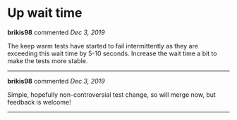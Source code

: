 # Up wait time

**brikis98** commented *Dec 3, 2019*

The keep warm tests have started to fail intermittently as they are exceeding this wait time by 5-10 seconds. Increase the wait time a bit to make the tests more stable.
<br />
***


**brikis98** commented *Dec 3, 2019*

Simple, hopefully non-controversial test change, so will merge now, but feedback is welcome!
***

